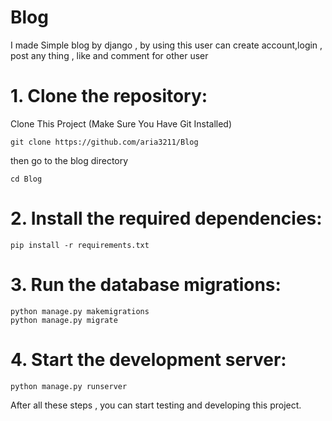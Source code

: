 # Blog
I made Simple blog by django , by using this user can create account,login , post any thing , like and comment for other user

# 1. Clone the repository:
Clone This Project (Make Sure You Have Git Installed)

```
git clone https://github.com/aria3211/Blog
```

then go to the blog directory

```
cd Blog
```

# 2. Install the required dependencies:
```
pip install -r requirements.txt
```

# 3. Run the database migrations:
```
python manage.py makemigrations
python manage.py migrate
```

# 4. Start the development server:
```
python manage.py runserver
```

After all these steps , you can start testing and developing this project.

